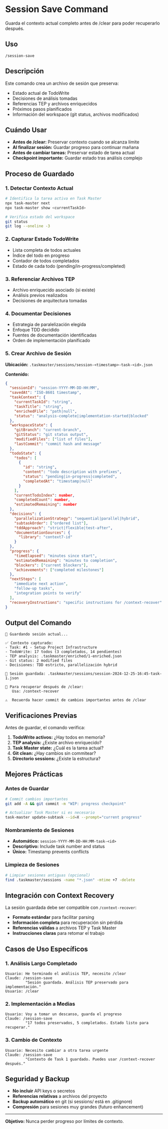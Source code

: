 # Session Save Command

Guarda el contexto actual completo antes de /clear para poder recuperarlo después.

## Uso

```
/session-save
```

## Descripción

Este comando crea un archivo de sesión que preserva:
- Estado actual de TodoWrite
- Decisiones de análisis tomadas
- Referencias TEP y archivos enriquecidos
- Próximos pasos planificados
- Información del workspace (git status, archivos modificados)

## Cuándo Usar

- **Antes de /clear:** Preservar contexto cuando se alcanza límite
- **Al finalizar sesión:** Guardar progreso para continuar mañana
- **Antes de cambiar tareas:** Preservar estado de tarea actual
- **Checkpoint importante:** Guardar estado tras análisis complejo

## Proceso de Guardado

### 1. Detectar Contexto Actual

```bash
# Identifica la tarea activa en Task Master
npx task-master next
npx task-master show <currentTaskId>

# Verifica estado del workspace
git status
git log --oneline -3
```

### 2. Capturar Estado TodoWrite

- Lista completa de todos actuales
- Índice del todo en progreso
- Contador de todos completados
- Estado de cada todo (pending/in-progress/completed)

### 3. Referenciar Archivos TEP

- Archivo enriquecido asociado (si existe)
- Análisis previos realizados
- Decisiones de arquitectura tomadas

### 4. Documentar Decisiones

- Estrategia de paralelización elegida
- Enfoque TDD decidido
- Fuentes de documentación identificadas
- Orden de implementación planificado

### 5. Crear Archivo de Sesión

**Ubicación:** `.taskmaster/sessions/session-<timestamp>-task-<id>.json`

**Contenido:**
```json
{
  "sessionId": "session-YYYY-MM-DD-HH:MM",
  "savedAt": "ISO-8601 timestamp",
  "taskContext": {
    "currentTaskId": "string",
    "taskTitle": "string", 
    "enrichedFile": "path|null",
    "status": "analysis-complete|implementation-started|blocked"
  },
  "workspaceState": {
    "gitBranch": "current-branch",
    "gitStatus": "git status output",
    "modifiedFiles": ["list of files"],
    "lastCommit": "commit hash and message"
  },
  "todoState": {
    "todos": [
      {
        "id": "string",
        "content": "todo description with prefixes",
        "status": "pending|in-progress|completed",
        "completedAt": "timestamp|null"
      }
    ],
    "currentTodoIndex": number,
    "completedCount": number,
    "estimatedRemaining": number
  },
  "decisions": {
    "parallelizationStrategy": "sequential|parallel|hybrid",
    "subtaskOrder": ["ordered list"],
    "tddApproach": "strict|flexible|test-after",
    "documentationSources": {
      "library": "context7-id"
    }
  },
  "progress": {
    "timeElapsed": "minutes since start",
    "estimatedRemaining": "minutes to completion",
    "blockers": ["current blockers"],
    "achievements": ["completed milestones"]
  },
  "nextSteps": [
    "immediate next action",
    "follow-up tasks",
    "integration points to verify"
  ],
  "recoveryInstructions": "specific instructions for /context-recover"
}
```

## Output del Comando

```
💾 Guardando sesión actual...

✅ Contexto capturado:
- Task: #1 - Setup Project Infrastructure
- TodoWrite: 17 todos (3 completados, 14 pendientes)  
- TEP analysis: .taskmaster/enriched/1-enriched.json
- Git status: 2 modified files
- Decisiones: TDD estricto, parallelización hybrid

📄 Sesión guardada: .taskmaster/sessions/session-2024-12-25-16:45-task-1.json

🎯 Para recuperar después de /clear:
   Usa: /context-recover

⚠️  Recuerda hacer commit de cambios importantes antes de /clear
```

## Verificaciones Previas

Antes de guardar, el comando verifica:

1. **TodoWrite activos:** ¿Hay todos en memoria?
2. **TEP analysis:** ¿Existe archivo enriquecido?
3. **Task Master state:** ¿Cuál es la tarea actual?
4. **Git clean:** ¿Hay cambios sin commitear?
5. **Directorio sessions:** ¿Existe la estructura?

## Mejores Prácticas

### Antes de Guardar
```bash
# Commit cambios importantes
git add -A && git commit -m "WIP: progress checkpoint"

# Actualizar Task Master si es necesario
task-master update-subtask --id=X --prompt="current progress"
```

### Nombramiento de Sesiones
- **Automático:** `session-YYYY-MM-DD-HH:MM-task-<id>`
- **Descriptivo:** Include task number and status
- **Único:** Timestamp prevents conflicts

### Limpieza de Sesiones
```bash
# Limpiar sesiones antiguas (opcional)
find .taskmaster/sessions -name "*.json" -mtime +7 -delete
```

## Integración con Context Recovery

La sesión guardada debe ser compatible con `/context-recover`:
- **Formato estándar** para facilitar parsing
- **Información completa** para recuperación sin pérdida
- **Referencias válidas** a archivos TEP y Task Master
- **Instrucciones claras** para retomar el trabajo

## Casos de Uso Específicos

### 1. Análisis Largo Completado
```
Usuario: He terminado el análisis TEP, necesito /clear
Claude: /session-save
         "Sesión guardada. Análisis TEP preservado para implementación."
Usuario: /clear
```

### 2. Implementación a Medias
```
Usuario: Voy a tomar un descanso, guarda el progreso
Claude: /session-save
         "17 todos preservados, 5 completados. Estado listo para recuperar."
```

### 3. Cambio de Contexto
```
Usuario: Necesito cambiar a otra tarea urgente
Claude: /session-save
         "Contexto de Task 1 guardado. Puedes usar /context-recover después."
```

## Seguridad y Backup

- **No incluir** API keys o secretos
- **Referencias relativas** a archivos del proyecto
- **Backup automático** en git (si sessions/ está en .gitignore)
- **Compresión** para sesiones muy grandes (futuro enhancement)

---

**Objetivo:** Nunca perder progreso por límites de contexto.
